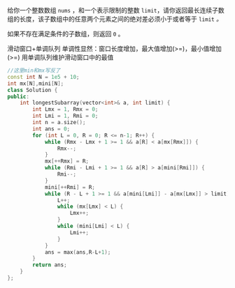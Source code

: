 给你一个整数数组 `nums` ，和一个表示限制的整数 `limit`，请你返回最长连续子数组的长度，该子数组中的任意两个元素之间的绝对差必须小于或者等于 `limit` _。_

如果不存在满足条件的子数组，则返回 `0` 。

滑动窗口+单调队列
单调性显然：窗口长度增加，最大值增加(>=)，最小值增加(>=)
用单调队列维护滑动窗口中的最值
```cpp
//这里min和mx写反了
const int N = 1e5 + 10;
int mx[N],mini[N];
class Solution {
public:
    int longestSubarray(vector<int>& a, int limit) {
        int Lmx = 1, Rmx = 0;
        int Lmi = 1, Rmi = 0;
        int n = a.size();
        int ans = 0;
        for (int L = 0, R = 0; R <= n-1; R++) {
            while (Rmx - Lmx + 1 >= 1 && a[R] < a[mx[Rmx]]) {
                Rmx--;
            }
            mx[++Rmx] = R;
            while (Rmi - Lmi + 1 >= 1 && a[R] > a[mini[Rmi]]) {
                Rmi--;
            }
            mini[++Rmi] = R;
            while (R - L + 1 >= 1 && a[mini[Lmi]] - a[mx[Lmx]] > limit) {
                L++;
                while (mx[Lmx] < L) {
                    Lmx++;
                }
                while (mini[Lmi] < L) {
                    Lmi++;
                }
            }
            ans = max(ans,R-L+1);
        }
        return ans;
    }
};
```